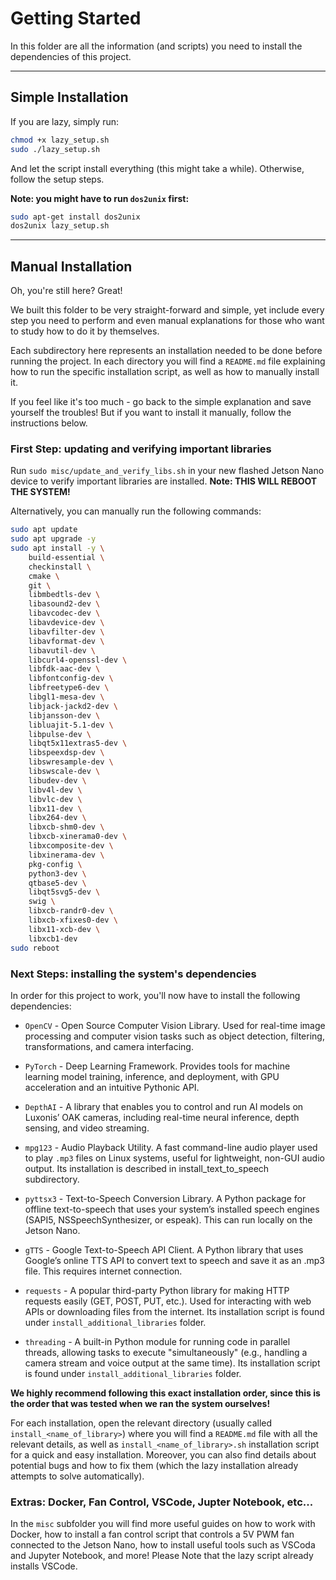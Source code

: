 # Getting Started
In this folder are all the information (and scripts) you need to install the dependencies of this project.

---

## Simple Installation

If you are lazy, simply run:

```bash
chmod +x lazy_setup.sh
sudo ./lazy_setup.sh
```

And let the script install everything (this might take a while). Otherwise, follow the setup steps.

**Note: you might have to run `dos2unix` first:**

```bash
sudo apt-get install dos2unix
dos2unix lazy_setup.sh
```

---

## Manual Installation
Oh, you're still here? Great!

We built this folder to be very straight-forward and simple, yet include every step you need to perform and even manual explanations for those who want to study how to do it by themselves.

Each subdirectory here represents an installation needed to be done before running the project. In each directory you will find a `README.md` file explaining how to run the specific installation script, as well as how to manually install it.

If you feel like it's too much - go back to the simple explanation and save yourself the troubles! But if you want to install it manually, follow the instructions below.

### First Step: updating and verifying important libraries
Run `sudo misc/update_and_verify_libs.sh` in your new flashed Jetson Nano device to verify important libraries are installed.
**Note: THIS WILL REBOOT THE SYSTEM!**

Alternatively, you can manually run the following commands:
```bash
sudo apt update
sudo apt upgrade -y
sudo apt install -y \
    build-essential \
    checkinstall \
    cmake \
    git \
    libmbedtls-dev \
    libasound2-dev \
    libavcodec-dev \
    libavdevice-dev \
    libavfilter-dev \
    libavformat-dev \
    libavutil-dev \
    libcurl4-openssl-dev \
    libfdk-aac-dev \
    libfontconfig-dev \
    libfreetype6-dev \
    libgl1-mesa-dev \
    libjack-jackd2-dev \
    libjansson-dev \
    libluajit-5.1-dev \
    libpulse-dev \
    libqt5x11extras5-dev \
    libspeexdsp-dev \
    libswresample-dev \
    libswscale-dev \
    libudev-dev \
    libv4l-dev \
    libvlc-dev \
    libx11-dev \
    libx264-dev \
    libxcb-shm0-dev \
    libxcb-xinerama0-dev \
    libxcomposite-dev \
    libxinerama-dev \
    pkg-config \
    python3-dev \
    qtbase5-dev \
    libqt5svg5-dev \
    swig \
    libxcb-randr0-dev \
    libxcb-xfixes0-dev \
    libx11-xcb-dev \
    libxcb1-dev
sudo reboot
```

### Next Steps: installing the system's dependencies
In order for this project to work, you'll now have to install the following dependencies:

* `OpenCV` - Open Source Computer Vision Library.
Used for real-time image processing and computer vision tasks such as object detection, filtering, transformations, and camera interfacing.
* `PyTorch` - Deep Learning Framework.
Provides tools for machine learning model training, inference, and deployment, with GPU acceleration and an intuitive Pythonic API.
* `DepthAI` - A library that enables you to control and run AI models on Luxonis’ OAK cameras, including real-time neural inference, depth sensing, and video streaming.
* `mpg123` - Audio Playback Utility.
A fast command-line audio player used to play `.mp3` files on Linux systems, useful for lightweight, non-GUI audio output. Its installation is described in install_text_to_speech subdirectory.

* `pyttsx3` - Text-to-Speech Conversion Library.
A Python package for offline text-to-speech that uses your system’s installed speech engines (SAPI5, NSSpeechSynthesizer, or espeak). This can run locally on the Jetson Nano.
* `gTTS` - Google Text-to-Speech API Client.
A Python library that uses Google’s online TTS API to convert text to speech and save it as an .mp3 file. This requires internet connection.
* `requests` - A popular third-party Python library for making HTTP requests easily (GET, POST, PUT, etc.).
Used for interacting with web APIs or downloading files from the internet. Its installation script is found under `install_additional_libraries` folder.
* `threading` - A built-in Python module for running code in parallel threads, allowing tasks to execute "simultaneously" (e.g., handling a camera stream and voice output at the same time). Its installation script is found under `install_additional_libraries` folder.

**We highly recommend following this exact installation order, since this is the order that was tested when we ran the system ourselves!**

For each installation, open the relevant directory (usually called `install_<name_of_library>`) where you will find a `README.md` file with all the relevant details, as well as `install_<name_of_library>.sh` installation script for a quick and easy installation. Moreover, you can also find details about potential bugs and how to fix them (which the lazy installation already attempts to solve automatically).

### Extras: Docker, Fan Control, VSCode, Jupter Notebook, etc...
In the `misc` subfolder you will find more useful guides on how to work with Docker, how to install a fan control script that controls a 5V PWM fan connected to the Jetson Nano, how to install useful tools such as VSCoda and Jupyter Notebook, and more! Please Note that the lazy script already installs VSCode.
